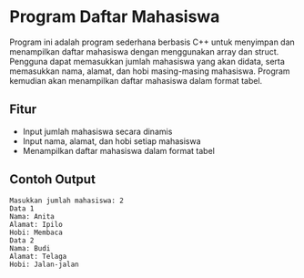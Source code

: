 # Program Daftar Mahasiswa

Program ini adalah program sederhana berbasis C++ untuk menyimpan dan menampilkan daftar mahasiswa dengan menggunakan array dan struct. Pengguna dapat memasukkan jumlah mahasiswa yang akan didata, serta memasukkan nama, alamat, dan hobi masing-masing mahasiswa. Program kemudian akan menampilkan daftar mahasiswa dalam format tabel.

## Fitur

- Input jumlah mahasiswa secara dinamis
- Input nama, alamat, dan hobi setiap mahasiswa
- Menampilkan daftar mahasiswa dalam format tabel

## Contoh Output
```
Masukkan jumlah mahasiswa: 2
Data 1
Nama: Anita
Alamat: Ipilo
Hobi: Membaca
Data 2
Nama: Budi
Alamat: Telaga
Hobi: Jalan-jalan
```

